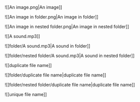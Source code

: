 ![[An image.png|An image]]

![[An image in folder.png|An image in folder]]

![[An image in nested folder.png|An image in nested folder]]

![[A sound.mp3]]

![[folder/A sound.mp3|A sound in folder]]

![[folder/nested folder/A sound.mp3|A sound in nested folder]]

![[duplicate file name]]

![[folder/duplicate file name|duplicate file name]]

![[folder/nested folder/duplicate file name|duplicate file name]]

![[unique file name]]

